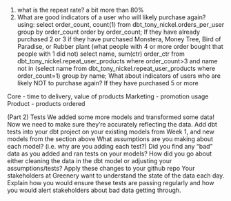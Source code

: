 1. what is the repeat rate?
    a bit more than 80%
2. What are good indicators of a user who will likely purchase again? 
     using: select order_count, count(1) from dbt_tony_nickel.orders_per_user group by order_count order by order_count;
     If they have already purchased 2 or 3 
     if they have purchased Monstera, Money Tree, Bird of Paradise, or Rubber plant (what people with 4 or more order bought that people with 1 did not)
        select name, sum(ctr) order_ctr from dbt_tony_nickel.repeat_user_products where order_count>3 and name not in (select name from dbt_tony_nickel.repeat_user_products where order_count=1) group by name;
   What about indicators of users who are likely NOT to purchase again?
    If they have purchased 5 or more 

Core  - time to delivery, value of products
Marketing - promotion usage
Product - products ordered

(Part 2) Tests
We added some more models and transformed some data! Now we need to make sure they’re accurately reflecting the data. Add dbt tests into your dbt project on your existing models from Week 1, and new models from the section above
What assumptions are you making about each model? (i.e. why are you adding each test?)
Did you find any “bad” data as you added and ran tests on your models? How did you go about either cleaning the data in the dbt model or adjusting your assumptions/tests?
Apply these changes to your github repo
Your stakeholders at Greenery want to understand the state of the data each day. Explain how you would ensure these tests are passing regularly and how you would alert stakeholders about bad data getting through.
